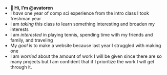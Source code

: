 - __👋 Hi, I’m @avatoren__
- I _have_ one year of comp sci experience from the intro class I took freshman year 
- I am _taking_ this class to learn something interesting and broaden my interests
- I am _interested_ in playing tennis, spending time with my friends and family, and traveling 
- My _goal_ is to make a website because last year I struggled with making one
- I am _worried_ about the amount of work I will be given since there are so many projects but I am confident that if I prioritize the work I will get through it.

<!---
avatoren/avatoren is a ✨ special ✨ repository because its `README.md` (this file) appears on your GitHub profile.
You can click the Preview link to take a look at your changes.
--->

